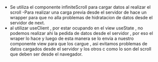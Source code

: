 - Se utiliza el componente infiniteScroll para cargar datos al realizar el scroll
-Para realizar una carga previa desde el servidor de hace un wrapper para que no alla problemas de hidratacion de datos desde el servidor de next.
- al utilizar useClient , por  estar ocupando en el view useState , no podemos realizar ahi la pedida de datos desde el servidor , por eso el wraper lo hace
y luego de esta manera se lo envia a nuestro componente view para que los cargue , asi evitamos problemas de datos cargados desde el servidor y los otros c
como lo son del scroll que deben ser desde el navegador.